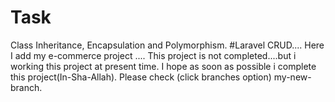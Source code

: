 # Task
Class Inheritance, Encapsulation and Polymorphism.
#Laravel CRUD....
Here I  add my e-commerce project ....
This project is not completed....but i working this project at present time.
I hope as soon as possible i complete this project(In-Sha-Allah).
Please check (click branches option) my-new-branch.
